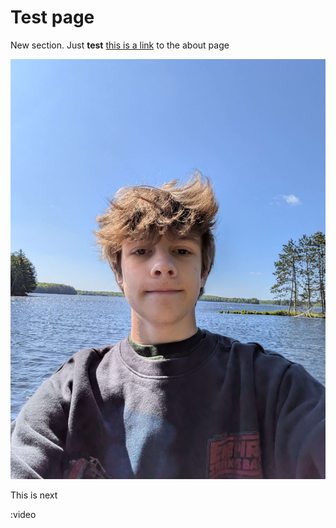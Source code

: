 # Test page

New section. Just **test** [this is a link](/about) to the about page

![PXL\_20240525\_144917323.jpg](/PXL_20240525_144917323.jpg)

This is next

:video
